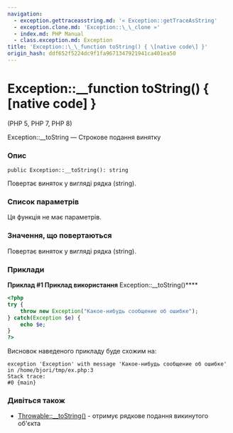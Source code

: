 ```yaml
---
navigation:
  - exception.gettraceasstring.md: '« Exception::getTraceAsString'
  - exception.clone.md: 'Exception::\_\_clone »'
  - index.md: PHP Manual
  - class.exception.md: Exception
title: 'Exception::\_\_function toString() { \[native code\] }'
origin_hash: ddf652f5224dc9f1fa9671347921941ca401ea50
---
```

# Exception::\_\_function toString() { \[native code\] }

(PHP 5, PHP 7, PHP 8)

Exception::\_\_toString — Строкове подання винятку

### Опис

```methodsynopsis
public Exception::__toString(): string
```

Повертає виняток у вигляді рядка (string).

### Список параметрів

Ця функція не має параметрів.

### Значення, що повертаються

Повертає виняток у вигляді рядка (string).

### Приклади

**Приклад #1 Приклад використання** Exception::\_\_toString()\*\*\*\*

```php
<?php
try {
    throw new Exception("Какое-нибудь сообщение об ошибке");
} catch(Exception $e) {
    echo $e;
}
?>
```

Висновок наведеного прикладу буде схожим на:

```
exception 'Exception' with message 'Какое-нибудь сообщение об ошибке' in /home/bjori/tmp/ex.php:3
Stack trace:
#0 {main}
```

### Дивіться також

-   [Throwable::\_\_toString()](throwable.tostring.md) \- отримує рядкове подання викинутого об'єкта
